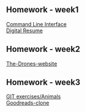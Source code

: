 <html>
<html lang="en">
<head>
    <meta charset="UTF-8">
    <meta name="viewport" content="width=device-width, initial-scale=1.0">
</head>
<body>
    <h2>Homework - week1</h2>
    <a href="https://Ayman-Alnahal.github.io/HYF-Module-HTMLCSSGIT/week1/CLI-Challenge.txt"> Command Line Interface</a>
    <br>
    <a href="https://Ayman-Alnahal.github.io/HYF-Module-HTMLCSSGIT/week1/digital-resume"> Digital Resume</a>
    <br>
    <h2>Homework - week2</h2>
    <a href="https://Ayman-Alnahal.github.io/HYF-Module-HTMLCSSGIT/Week2/The-Drones-website"> The-Drones-website</a>
    <br>
    <h2>Homework - week3</h2>
    <a href="https://github.com/Ayman-Alnahal/Animals">GIT exercises/Animals<a>
    <br>
    <a href="https://Ayman-Alnahal.github.io/HYF-Module-HTMLCSSGIT/Week3/Goodreads-clone"> Goodreads-clone</a>
        <br>
        
</body>
</html>
